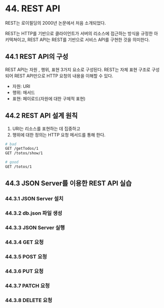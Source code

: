 # 44. REST API

REST는 로이필딩의 2000년 논문에서 처음 소개되었다.

REST는 HTTP를 기반으로 클라이언트가 서버의 리소스에 접근하는 방식을 규정한 아키텍쳐이고, REST API는 REST를 기반으로 서비스 API를 구현한 것을 의미한다.

## 44.1 REST API의 구성

REST API는 자원 , 행위, 표현 3가지 요소로 구성된다.
REST는 자체 표현 구조로 구성되어 REST API만으로 HTTP 요청의 내용을 이해할 수 있다.

- 자원: URI
- 행위: 매서드
- 표현: 페이로드(자원에 대한 구체적 표현)

## 44.2 REST API 설계 원칙

1. URI는 리소스를 표현하는 데 집중하고
2. 행위에 대한 정의는 HTTP 요청 메서드를 통해 한다.

```bash
# bad
GET /getTodos/1
GET /totos/show/1

# good
GET /totos/1
```

## 44.3 JSON Server를 이용한 REST API 실습
### 44.3.1 JSON Server 설치
### 44.3.2 db.json 파일 생성
### 44.3.3 JSON Server 실행
### 44.3.4 GET 요청
### 44.3.5 POST 요청
### 44.3.6 PUT 요청
### 44.3.7 PATCH 요청
### 44.3.8 DELETE 요청


